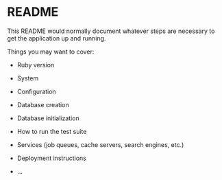 # README

This README would normally document whatever steps are necessary to get the
application up and running.

Things you may want to cover:

* Ruby version

* System 

* Configuration

* Database creation

* Database initialization

* How to run the test suite

* Services (job queues, cache servers, search engines, etc.)

* Deployment instructions

* ...
